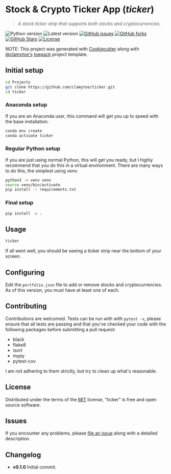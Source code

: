# Stock & Crypto Ticker App (*ticker*)

> *A stock ticker strip that supports both stocks and cryptocurrencies.*

![Python version][python-version]
![Latest version][latest-version]
[![GitHub issues][issues-image]][issues-url]
[![GitHub forks][fork-image]][fork-url]
[![GitHub Stars][stars-image]][stars-url]
[![License][license-image]][license-url]

NOTE: This project was generated with [Cookiecutter](https://github.com/audreyr/cookiecutter) along with [@clamytoe's](https://github.com/clamytoe) [toepack](https://github.com/clamytoe/toepack) project template.

## Initial setup

```zsh
cd Projects
git clone https://github.com/clamytoe/ticker.git
cd ticker
```

### Anaconda setup

If you are an Anaconda user, this command will get you up to speed with the base installation.

```zsh
conda env create
conda activate ticker
```

### Regular Python setup

If you are just using normal Python, this will get you ready, but I highly recommend that you do this in a virtual environment.
There are many ways to do this, the simplest using *venv*.

```zsh
python3 -m venv venv
source venv/bin/activate
pip install -r requirements.txt
```

### Final setup

```zsh
pip install -e .
```

## Usage

```zsh
ticker
```

If all went well, you should be seeing a ticker strip near the bottom of your screen.

## Configuring

Edit the `portfolio.json` file to add or remove stocks and cryptocurrencies.
As of this version, you must have at least one of each.

## Contributing

Contributions are welcomed.
Tests can be run with with `pytest -v`, please ensure that all tests are passing and that you've checked your code with the following packages before submitting a pull request:

* black
* flake8
* isort
* mypy
* pytest-cov

I am not adhering to them strictly, but try to clean up what's reasonable.

## License

Distributed under the terms of the [MIT](https://opensource.org/licenses/MIT) license, "ticker" is free and open source software.

## Issues

If you encounter any problems, please [file an issue](https://github.com/clamytoe/toepack/issues) along with a detailed description.

## Changelog

* **v0.1.0** Initial commit.

[python-version]:https://img.shields.io/badge/python-3.13.3-brightgreen.svg
[latest-version]:https://img.shields.io/badge/version-0.1.0-blue.svg
[issues-image]:https://img.shields.io/github/issues/clamytoe/ticker.svg
[issues-url]:https://github.com/clamytoe/ticker/issues
[fork-image]:https://img.shields.io/github/forks/clamytoe/ticker.svg
[fork-url]:https://github.com/clamytoe/ticker/network
[stars-image]:https://img.shields.io/github/stars/clamytoe/ticker.svg
[stars-url]:https://github.com/clamytoe/ticker/stargazers
[license-image]:https://img.shields.io/github/license/clamytoe/ticker.svg
[license-url]:https://github.com/clamytoe/ticker/blob/main/LICENSE
